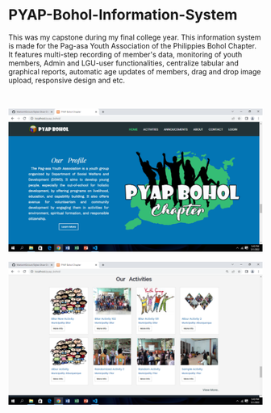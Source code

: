 # PYAP-Bohol-Information-System
This was my capstone during my final college year. This information system is made for the Pag-asa Youth Association of the Philippies Bohol Chapter. It features multi-step recording of member's data, monitoring of youth members, Admin and LGU-user functionalities, centralize tabular and graphical reports, automatic age updates of members, drag and drop image upload, responsive design and etc.

<br /><br />
<img src="/sql/Homepage.png" alt="Homepage" title="Homepage">
<br /><br />
<img src="/sql/Activities.png" alt="Activities Page" title="Activities Page">
